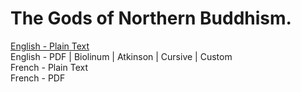 # The Gods of Northern Buddhism.

[English - Plain Text](full-text-english.md)  
English - PDF | Biolinum | Atkinson | Cursive | Custom  
French - Plain Text  
French - PDF  
